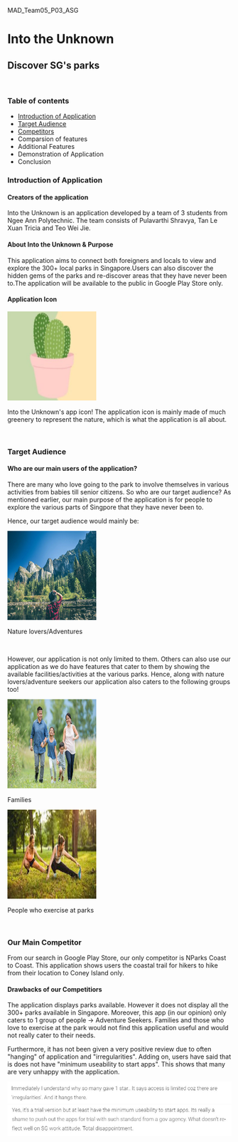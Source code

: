 <p>MAD_Team05_P03_ASG</p>

<h1>Into the Unknown</h1>
<h2>Discover SG's parks</h2>
  
<br>
  
<h3>Table of contents</h3>
<ul>
  <li><a href = "#intro">Introduction of Application</a></li>
  <li><a href = "#target">Target Audience</a></li>
  <li><a href = "#race">Competitors</a></li>
  <li>Comparsion of features</li>
  <li>Additional Features</li>
  <li>Demonstration of Application</li>
  <li>Conclusion</li>
</ul>

<h3 id = "intro">Introduction of Application</h3>
<h4>Creators of the application</h4>
<p>Into the Unknown is an application developed by a team of 3 students from Ngee Ann Polytechnic. The team consists of Pulavarthi Shravya, Tan Le Xuan Tricia and Teo Wei Jie.</p>
<h4>About Into the Unknown & Purpose</h4>
<p>This application aims to connect both foreigners and locals to view and explore the 300+ local parks in Singapore.Users can also discover the hidden gems of the parks and re-discover areas that they have never been to.The application will be available to the public in Google Play Store only.</p>
<h4>Application Icon</h4>
<img src = "app icon.jpg" width = "200" height = "200">
<p>Into the Unknown's app icon! The application icon is mainly made of much greenery to represent the nature, which is what the application is all about.</p>

<br>

<h3 id = "target">Target Audience</h3>
<h4>Who are our main users of the application?</h4>
<p>There are many who love going to the park to involve themselves in various activities from babies till senior citizens. So who are our target audience? As mentioned earlier, our main purpose of the application is for people to explore the various parts of Singpore that they have never been to.</p>
<p>Hence, our target audience would mainly be:</p>
<img src = "natureLover.jpg" width = "200" height = "200">
<p>Nature lovers/Adventures</p>

<br>

<p>However, our application is not only limited to them. Others can also use our application as we do have features that cater to them by showing the available facilities/activities at the various parks. Hence, along with nature lovers/adventure seekers our application also caters to the following groups too!</p>
<img src="family.jpg" alt="Forest" width = "200" height = "200">
<p>Families</p>
<img src="exercise.jpg" alt="Mountains" width = "200" height = "200">
<p>People who exercise at parks</p>

<br>

<h3 id = "race">Our Main Competitor</h3>
<p>From our search in Google Play Store, our only competitor is NParks Coast to Coast. This application shows users the coastal trail for hikers to hike from their location to Coney Island only.</p>
<h4>Drawbacks of our Competitiors</h4>
<p>The application displays parks available. However it does not display all the 300+ parks available in Singapore. Moreover, this app (in our opinion) only caters to 1 group of people -> Adventure Seekers. Families and those who love to exercise at the park would not find this application useful and would not really cater to their needs.</p>
<p>Furthermore, it has not been given a very positive review due to often "hanging" of application and "irregularities". Adding on, users have said that is does not have "minimum useability to start apps". This shows that many are very unhappy with the application.</p>

<img src = "review1.jpg">
<img src = "review2.jpg">


 

